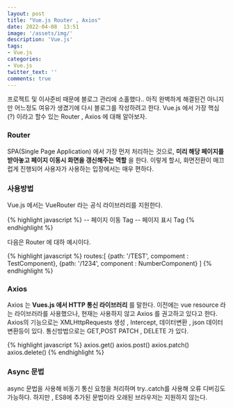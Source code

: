 ```yaml
---
layout: post
title: "Vue.js Router , Axios"
date: 2022-04-08  13:51
image: '/assets/img/'
description: 'Vue.js'
tags:
- Vue.js
categories:
- Vue.js
twitter_text: ''
comments: true
---
```

프로젝트 및 이사준비 때문에 블로그 관리에 소홀했다..
아직 완벽하게 해결된건 아니지만 어느정도 여유가 생겼기에 다시 블로그를 작성하려고 한다.
Vue.js 에서 가장 핵심(?) 이라고 할수 있는 Router , Axios 에 대해 알아보자.

### Router ###
SPA(Single Page Application) 에서 가장 먼저 처리하는 것으로,  __미리 해당 페이지를 받아놓고 페이지 이동시 화면을 갱신해주는 역할__ 을 한다.
이렇게 할시, 화면전환이 매끄럽게 진행되어 사용자가 사용하는 입장에서는 매우 편하다.

### 사용방법 ###
Vue.js 에서는 VueRouter 라는 공식 라이브러리를 지원한다.

{% highlight javascript %}
<router-link to = "URL"> -- 페이지 이동 Tag
<router-view> -- 페이지 표시 Tag 
{% endhighlight %}

다음은 Router 에 대하 예시이다.

{% highlight javascript %}
routes:[
    {path: '/TEST', compoment : TestComponent},
    {path: '/1234', component : NumberComponent}
]
{% endhighlight %}

### Axios ###
Axios 는 __Vues.js 에서 HTTP 통신 라이브러리__ 를 말한다. 이전에는 vue resource 라는 라이브러라를 사용했으나,
현재는 사용하지 않고 Axios 를 권고하고 있다고 한다.
Axios의 기능으로는 XMLHttpRequests 생성 , Intercept, 데이터변환 , json 데이터 변환등이 있다.
통신방법으로는 GET,POST PATCH , DELETE  가 있다.

{% highlight javascript %}
axios.get() 
axios.post()
axios.patch()
axios.delete()
{% endhighlight %}

### Async 문법 ###
async 문법을 사용해 비동기 통신 요청을 처리하며 try..catch를 사용해 오류 디버깅도 가능하다.
하지만 , ES8에 추가된 문법이라 오래된 브라우저는 지원하지 않는다.